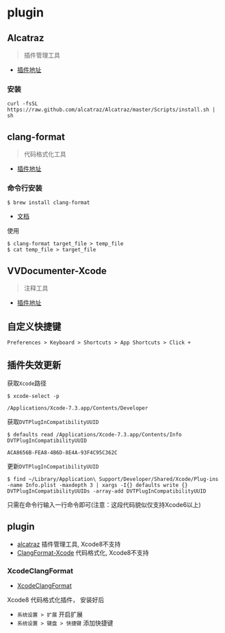 # plugin

## Alcatraz

> 插件管理工具

* [插件地址](https://github.com/alcatraz/Alcatraz)

### 安装

```shell
curl -fsSL https://raw.github.com/alcatraz/Alcatraz/master/Scripts/install.sh | sh
```

## clang-format

> 代码格式化工具

* [插件地址](https://github.com/travisjeffery/ClangFormat-Xcode)

### 命令行安装

```shell
$ brew install clang-format
```

* [文档](http://clang.llvm.org/docs/ClangFormat.html)

使用

```shell
$ clang-format target_file > temp_file
$ cat temp_file > target_file
```

## VVDocumenter-Xcode

> 注释工具

* [插件地址](https://github.com/onevcat/VVDocumenter-Xcode)

## 自定义快捷键

`Preferences > Keyboard > Shortcuts > App Shortcuts > Click +
`

## 插件失效更新

获取`Xcode`路径

```shell
$ xcode-select -p
```

```
/Applications/Xcode-7.3.app/Contents/Developer
```

获取`DVTPlugInCompatibilityUUID`

```shell
$ defaults read /Applications/Xcode-7.3.app/Contents/Info DVTPlugInCompatibilityUUID
```

```
ACA8656B-FEA8-4B6D-8E4A-93F4C95C362C
```

更新`DVTPlugInCompatibilityUUID`

```shell
$ find ~/Library/Application\ Support/Developer/Shared/Xcode/Plug-ins -name Info.plist -maxdepth 3 | xargs -I{} defaults write {} DVTPlugInCompatibilityUUIDs -array-add DVTPlugInCompatibilityUUID
```
只需在命令行输入一行命令即可(注意：这段代码貌似仅支持Xcode6以上)


## plugin

* [alcatraz](http://alcatraz.io/) 插件管理工具, Xcode8不支持
* [ClangFormat-Xcode](https://github.com/travisjeffery/ClangFormat-Xcode) 代码格式化, Xcode8不支持

### XcodeClangFormat

* [XcodeClangFormat](https://github.com/mapbox/XcodeClangFormat)

Xcode8 代码格式化插件， 安装好后

* `系统设置 > 扩展` 开启扩展
* `系统设置 > 键盘 > 快捷键` 添加快捷键

